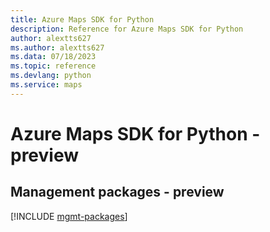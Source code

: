 ```yaml
---
title: Azure Maps SDK for Python
description: Reference for Azure Maps SDK for Python
author: alextts627
ms.author: alextts627
ms.data: 07/18/2023
ms.topic: reference
ms.devlang: python
ms.service: maps
---
```

# Azure Maps SDK for Python - preview

## Management packages - preview
[!INCLUDE [mgmt-packages](maps-mgmt-index.md)]